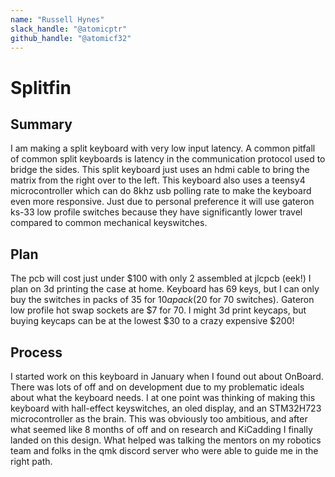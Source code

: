 ```yaml
---
name: "Russell Hynes"
slack_handle: "@atomicptr"
github_handle: "@atomicf32"
---
```


# Splitfin

<!-- Describe your board in 2-3 sentences. What are you making? What will it do? -->
## Summary
I am making a split keyboard with very low input latency.
A common pitfall of common split keyboards is latency in the communication protocol used to bridge the sides.
This split keyboard just uses an hdmi cable to bring the matrix from the right over to the left.
This keyboard also uses a teensy4 microcontroller which can do 8khz usb polling rate to make the keyboard even more responsive.
Just due to personal preference it will use gateron ks-33 low profile switches because they have significantly lower travel compared to common mechanical keyswitches.
<!-- How much is it going to cost? -->
## Plan
The pcb will cost just under $100 with only 2 assembled at jlcpcb (eek!)
I plan on 3d printing the case at home.
Keyboard has 69 keys, but I can only buy the switches in packs of 35 for $10 a pack ($20 for 70 switches).
Gateron low profile hot swap sockets are $7 for 70.
I might 3d print keycaps, but buying keycaps can be at the lowest $30 to a crazy expensive $200!
<!-- Tell us a little bit about your design process. What were some challenges? What helped? ***Totally optional*** -->
## Process
I started work on this keyboard in January when I found out about OnBoard.
There was lots of off and on development due to my problematic ideals about what the keyboard needs.
I at one point was thinking of making this keyboard with hall-effect keyswitches, an oled display, and an STM32H723 microcontroller as the brain.
This was obviously too ambitious, and after what seemed like 8 months of off and on research and KiCadding I finally landed on this design.
What helped was talking the mentors on my robotics team and folks in the qmk discord server who were able to guide me in the right path.
